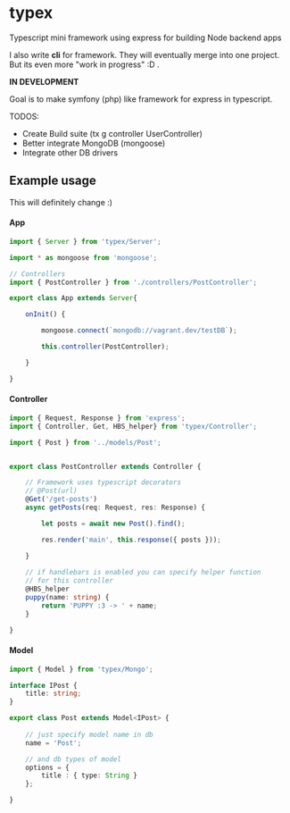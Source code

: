 # typex
Typescript mini framework using express for building Node backend apps <br>

I also write **cli** for framework. They will eventually merge into one project. But its even more "work in progress" :D .<br>

**IN DEVELOPMENT**

Goal is to make symfony (php) like framework for express in typescript.

TODOS: 
* Create Build suite (tx g controller UserController)
* Better integrate MongoDB (mongoose)
* Integrate other DB drivers

## Example usage

This will definitely change :)

#### App

```typescript
import { Server } from 'typex/Server';

import * as mongoose from 'mongoose';

// Controllers
import { PostController } from './controllers/PostController';

export class App extends Server{

    onInit() {

        mongoose.connect(`mongodb://vagrant.dev/testDB`);

        this.controller(PostController);

    }

}
```

#### Controller

```typescript
import { Request, Response } from 'express';
import { Controller, Get, HBS_helper} from 'typex/Controller';

import { Post } from '../models/Post';


export class PostController extends Controller {

    // Framework uses typescript decorators
    // @Post(url)
    @Get('/get-posts')
    async getPosts(req: Request, res: Response) {

        let posts = await new Post().find();

        res.render('main', this.response({ posts }));

    }
   
    // if handlebars is enabled you can specify helper function
    // for this controller
    @HBS_helper
    puppy(name: string) {
        return 'PUPPY :3 -> ' + name;
    }

}
```
#### Model

```typescript
import { Model } from 'typex/Mongo';

interface IPost {
    title: string;
}

export class Post extends Model<IPost> {
    
    // just specify model name in db
    name = 'Post';

    // and db types of model
    options = {
        title : { type: String }
    };

}

```

